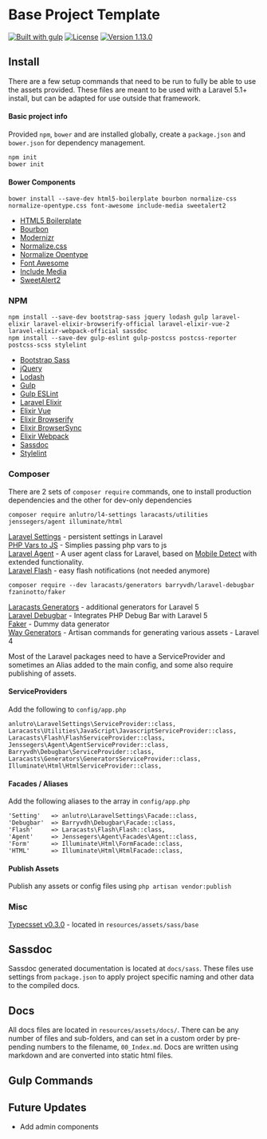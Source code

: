 # Base Project Template

[![Built with gulp](http://b.repl.ca/v1/built_with-gulp_js-CF4646.png)](http://gulpjs.com/)
[![License](http://b.repl.ca/v1/license-MIT-22aacc.png)](http://opensource.org/licenses/MIT)
[![Version 1.13.0](http://b.repl.ca/v1/version-1.13.0-3399dd.png)]()





##  Install
There are a few setup commands that need to be run to fully be able to use the assets provided.  These files are meant to be used with a Laravel 5.1+ install, but can be adapted for use outside that framework.





#### Basic project info
Provided `npm`, `bower` and are installed globally, create a `package.json` and `bower.json` for dependency management.

```
npm init
bower init
```




#### Bower Components
```
bower install --save-dev html5-boilerplate bourbon normalize-css normalize-opentype.css font-awesome include-media sweetalert2
```
* [HTML5 Boilerplate](https://github.com/h5bp/html5-boilerplate)
* [Bourbon](https://github.com/thoughtbot/bourbon)
* [Modernizr](https://github.com/Modernizr/Modernizr)
* [Normalize.css](https://github.com/necolas/normalize.css)
* [Normalize Opentype](https://github.com/kennethormandy/normalize-opentype.css)
* [Font Awesome](https://github.com/FortAwesome/Font-Awesome)
* [Include Media](https://github.com/eduardoboucas/include-media)
* [SweetAlert2](https://github.com/limonte/sweetalert2)




###  NPM
```
npm install --save-dev bootstrap-sass jquery lodash gulp laravel-elixir laravel-elixir-browserify-official laravel-elixir-vue-2 laravel-elixir-webpack-official sassdoc
npm install --save-dev gulp-eslint gulp-postcss postcss-reporter postcss-scss stylelint
```
* [Bootstrap Sass](https://github.com/twbs/bootstrap-sass)
* [jQuery](https://github.com/jquery/jquery)
* [Lodash](https://github.com/lodash/lodash)
* [Gulp](https://github.com/gulpjs/gulp)
* [Gulp ESLint](https://github.com/adametry/gulp-eslint)
* [Laravel Elixir](https://github.com/laravel/elixir)
* [Elixir Vue](https://github.com/JeffreyWay/laravel-elixir-vue)
* [Elixir Browserify](https://github.com/JeffreyWay/laravel-elixir-browserify)
* [Elixir BrowserSync](https://github.com/JeffreyWay/laravel-elixir-browsersync-official)
* [Elixir Webpack](https://github.com/JeffreyWay/laravel-elixir-webpack-official)
* [Sassdoc](https://github.com/SassDoc/sassdoc)
* [Stylelint](https://github.com/stylelint/stylelint)





### Composer

There are 2 sets of `composer require` commands, one to install production dependencies and the other for dev-only dependencies

```
composer require anlutro/l4-settings laracasts/utilities jenssegers/agent illuminate/html
```

[Laravel Settings](https://github.com/anlutro/laravel-settings) - persistent settings in Laravel <br>
[PHP Vars to JS](https://github.com/laracasts/PHP-Vars-To-Js-Transformer) - Simplies passing php vars to js <br>
[Laravel Agent](https://github.com/jenssegers/Laravel-Agent) - A user agent class for Laravel, based on [Mobile Detect](https://github.com/serbanghita/Mobile-Detect) with extended functionality. <br>
[Laravel Flash](https://github.com/laracasts/flash) - easy flash notifications (not needed anymore)

```
composer require --dev laracasts/generators barryvdh/laravel-debugbar fzaninotto/faker
```


[Laracasts Generators](https://github.com/laracasts/Laravel-5-Generators-Extended) - additional generators for Laravel 5 <br>
[Laravel Debugbar](https://github.com/barryvdh/laravel-debugbar) - Integrates PHP Debug Bar with Laravel 5 <br>
[Faker](https://github.com/fzaninotto/Faker) - Dummy data generator <br>
[Way Generators](https://github.com/jeffreyway/laravel-4-generators) - Artisan commands for generating various assets - Laravel 4 <br>
    

Most of the Laravel packages need to have a ServiceProvider and sometimes an Alias added to the main config, and some also require publishing of assets.



#### ServiceProviders

Add the following to `config/app.php`

```
anlutro\LaravelSettings\ServiceProvider::class,
Laracasts\Utilities\JavaScript\JavascriptServiceProvider::class,
Laracasts\Flash\FlashServiceProvider::class,
Jenssegers\Agent\AgentServiceProvider::class,
Barryvdh\Debugbar\ServiceProvider::class,
Laracasts\Generators\GeneratorsServiceProvider::class,
Illuminate\Html\HtmlServiceProvider::class,
```


#### Facades / Aliases

Add the following aliases to the array in `config/app.php`

```
'Setting'   => anlutro\LaravelSettings\Facade::class,
'Debugbar'  => Barryvdh\Debugbar\Facade::class,
'Flash'     => Laracasts\Flash\Flash::class,
'Agent'     => Jenssegers\Agent\Facades\Agent::class,
'Form'      => Illuminate\Html\FormFacade::class, 
'HTML'      => Illuminate\Html\HtmlFacade::class,
```


#### Publish Assets

Publish any assets or config files using `php artisan vendor:publish`






###  Misc

[Typecsset v0.3.0](https://github.com/csswizardry/typecsset) - located in `resources/assets/sass/base`<br>





## Sassdoc
Sassdoc generated documentation is located at `docs/sass`.  These files use settings from `package.json` to apply project specific naming and other data to the compiled docs.





##  Docs
All docs files are located in `resources/assets/docs/`.  There can be any number of files and sub-folders, and can set in a custom order by pre-pending numbers to the filename, `00_Index.md`.  Docs are written using markdown and are converted into static html files.





##  Gulp Commands





## Future Updates

* Add admin components